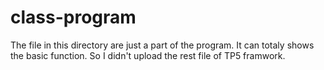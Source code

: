 # class-program
The file in this directory are just a part of the program.
It can totaly shows the basic function.
So I didn't upload the rest file of TP5 framwork. 
